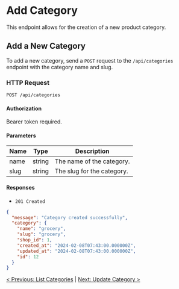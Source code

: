# Add Category

This endpoint allows for the creation of a new product category.

## Add a New Category

To add a new category, send a `POST` request to the `/api/categories` endpoint with the category name and slug.

### HTTP Request

`POST /api/categories`

#### Authorization

Bearer token required.

#### Parameters

| Name | Type   | Description                |
|------|--------|----------------------------|
| name | string | The name of the category.  |
| slug | string | The slug for the category. |

#### Responses

- `201 Created`

```json
{
  "message": "Category created successfully",
  "category": {
    "name": "grocery",
    "slug": "grocery",
    "shop_id": 1,
    "created_at": "2024-02-08T07:43:00.000000Z",
    "updated_at": "2024-02-08T07:43:00.000000Z",
    "id": 12
  }
}
```

[< Previous: List Categories](/category-management/list-categories.md) | [Next: Update Category >](/category-management/update-category.md)